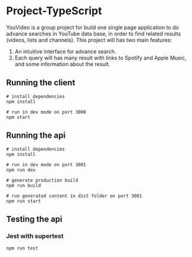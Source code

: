 # Project-TypeScript

YouVideo is a group project for build one single page application to do advance searches in YouTube data base, in order to find related results (videos, lists and channels).
This project will has two main features:
1. An intuitive interface for advance search.
2. Each query will has many result with links to Spotify and Apple Music, and some information about the result.


## Running the client

```
# install dependencies
npm install

# run in dev mode on port 3000
npm start
```

## Running the api

```
# install dependencies
npm install

# run in dev mode on port 3001
npm run dev

# generate production build
npm run build

# run generated content in dist folder on port 3001
npm run start
```

## Testing the api

### Jest with supertest

```
npm run test
```

